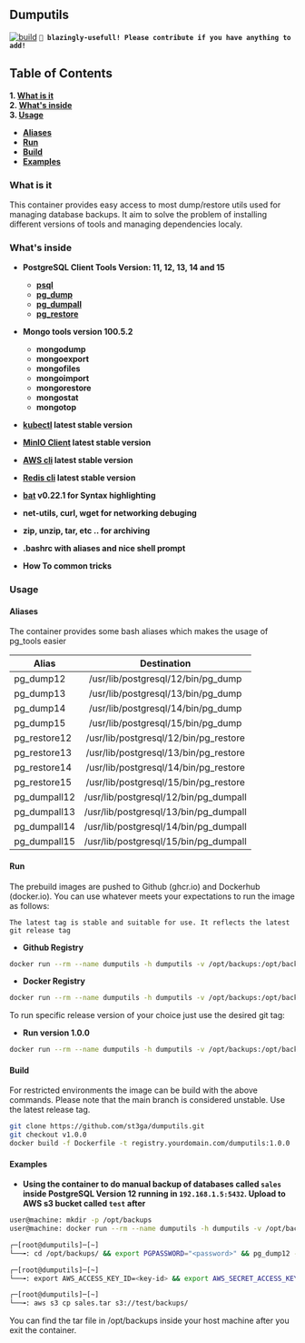 ## Dumputils

[![build](https://github.com/st3ga/dumputils/actions/workflows/build.yml/badge.svg)](https://github.com/st3ga/dumputils/actions/workflows/build.yml) **`🚀 blazingly-usefull! Please contribute if you have anything to add!`** 

## Table of Contents

**1. [What is it](<#what-is-it>)**  
**2. [What's inside](<#whats-inside>)**  
**3. [Usage](#usage)**  
- **[Aliases](#aliases)**
- **[Run](#run)**
- **[Build](#build)**
- **[Examples](#examples)**

### What is it

This container provides easy access to most dump/restore utils used for managing database backups. It aim to solve the problem of installing different versions of tools and managing dependencies localy. 

### What's inside

- **PostgreSQL Client Tools Version: 11, 12, 13, 14 and 15**
    - **[psql](https://www.postgresql.org/docs/15/app-psql.html)**
    - **[pg_dump](https://www.postgresql.org/docs/current/app-pgdump.html)**
    - **[pg_dumpall](https://www.postgresql.org/docs/current/app-pg-dumpall.html)**
    - **[pg_restore](https://www.postgresql.org/docs/current/app-pgrestore.html)**

- **Mongo tools version 100.5.2**
    - **mongodump**
    - **mongoexport**   
    - **mongofiles**
    - **mongoimport**  
    - **mongorestore** 
    - **mongostat**
    - **mongotop**

- **[kubectl](https://kubernetes.io/docs/reference/kubectl/) latest stable version** 
- **[MinIO Client](https://min.io/docs/minio/linux/reference/minio-mc.html) latest stable version**
- **[AWS cli](https://aws.amazon.com/cli/) latest stable version**
- **[Redis cli](https://redis.io/docs/manual/cli/) latest stable version**
- **[bat](https://github.com/sharkdp/bat) v0.22.1 for Syntax highlighting** 
- **net-utils, curl, wget for networking debuging**
- **zip, unzip, tar, etc .. for archiving**
- **.bashrc with aliases and nice shell prompt**
- **How To common tricks** 

### Usage

#### Aliases 

The container provides some bash aliases which makes the usage of pg_tools easier 

| Alias           |         Destination                        |
|-----------------|:------------------------------------------:|
| pg_dump12       |  /usr/lib/postgresql/12/bin/pg_dump        |
| pg_dump13       |  /usr/lib/postgresql/13/bin/pg_dump        |
| pg_dump14       |  /usr/lib/postgresql/14/bin/pg_dump        |
| pg_dump15       |  /usr/lib/postgresql/15/bin/pg_dump        |
| pg_restore12    |  /usr/lib/postgresql/12/bin/pg_restore     |
| pg_restore13    |  /usr/lib/postgresql/13/bin/pg_restore     |
| pg_restore14    |  /usr/lib/postgresql/14/bin/pg_restore     |
| pg_restore15    |  /usr/lib/postgresql/15/bin/pg_restore     |
| pg_dumpall12    |  /usr/lib/postgresql/12/bin/pg_dumpall     |
| pg_dumpall13    |  /usr/lib/postgresql/13/bin/pg_dumpall     |
| pg_dumpall14    |  /usr/lib/postgresql/14/bin/pg_dumpall     |
| pg_dumpall15    |  /usr/lib/postgresql/15/bin/pg_dumpall     |


#### Run

The prebuild images are pushed to Github (ghcr.io) and Dockerhub (docker.io). You can use whatever meets your expectations to run the image as follows: 

`The latest tag is stable and suitable for use. It reflects the latest git release tag`

- **Github Registry**

```bash
docker run --rm --name dumputils -h dumputils -v /opt/backups:/opt/backups  -it ghcr.io/st3ga/dumputils:latest /bin/bash
```

- **Docker Registry**

```bash
docker run --rm --name dumputils -h dumputils -v /opt/backups:/opt/backups -it st3ga/dumputils:latest /bin/bash
```

To run specific release version of your choice just use the desired git tag: 

- **Run version 1.0.0**

```bash
docker run --rm --name dumputils -h dumputils -v /opt/backups:/opt/backups -it st3ga/dumputils:1.0.0 /bin/bash
```

#### Build

For restricted environments the image can be build with the above commands. Please note that the main branch is considered unstable. Use the latest release tag. 

```bash
git clone https://github.com/st3ga/dumputils.git
git checkout v1.0.0
docker build -f Dockerfile -t registry.yourdomain.com/dumputils:1.0.0
```



#### Examples

- **Using the container to do manual backup of databases called `sales` inside PostgreSQL Version 12 running in `192.168.1.5:5432`. Upload to AWS s3 bucket called `test` after**

```bash
user@machine: mkdir -p /opt/backups
user@machine: docker run --rm --name dumputils -h dumputils -v /opt/backups:/opt/backups -it st3ga/dumputils:latest

┌─[root@dumputils]─[~]
└──╼: cd /opt/backups/ && export PGPASSWORD="<password>" && pg_dump12 -h 192.168.1.5 -p 5432 -U <user> -F t sales > sales.tar 

┌─[root@dumputils]─[~]
└──╼: export AWS_ACCESS_KEY_ID=<key-id> && export AWS_SECRET_ACCESS_KEY=<acces-key>

┌─[root@dumputils]─[~]
└──╼: aws s3 cp sales.tar s3://test/backups/
```

You can find the tar file in /opt/backups inside your host machine after you exit the container. 